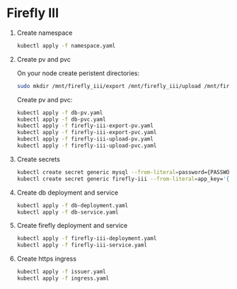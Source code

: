 # Firefly III

1. Create namespace

    ```bash
    kubectl apply -f namespace.yaml
    ```

2. Create pv and pvc

    On your node create peristent directories:

    ```bash
    sudo mkdir /mnt/firefly_iii/export /mnt/firefly_iii/upload /mnt/firefly_iii/db
    ```

    Create pv and pvc:

    ```bash
    kubectl apply -f db-pv.yaml
    kubectl apply -f db-pvc.yaml
    kubectl apply -f firefly-iii-export-pv.yaml
    kubectl apply -f firefly-iii-export-pvc.yaml
    kubectl apply -f firefly-iii-upload-pv.yaml
    kubectl apply -f firefly-iii-upload-pvc.yaml
    ```

3. Create secrets

    ```bash
    kubectl create secret generic mysql --from-literal=password={PASSWORD} -n=firefly-iii
    kubectl create secret generic firefly-iii --from-literal=app_key='{APP-KEY}'  -n=firefly-iii
    ```

4. Create db deployment and service

    ```bash
    kubectl apply -f db-deployment.yaml
    kubectl apply -f db-service.yaml
    ```

5. Create firefly deployment and service

    ```bash
    kubectl apply -f firefly-iii-deployment.yaml
    kubectl apply -f firefly-iii-service.yaml
    ```

6. Create https ingress

    ```bash
    kubectl apply -f issuer.yaml
    kubectl apply -f ingress.yaml
    ```
